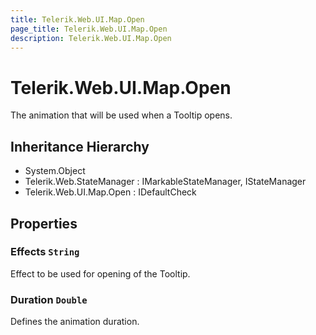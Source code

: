 ```yaml
---
title: Telerik.Web.UI.Map.Open
page_title: Telerik.Web.UI.Map.Open
description: Telerik.Web.UI.Map.Open
---
```


# Telerik.Web.UI.Map.Open

The animation that will be used when a Tooltip opens.

## Inheritance Hierarchy

* System.Object
* Telerik.Web.StateManager : IMarkableStateManager, IStateManager
* Telerik.Web.UI.Map.Open : IDefaultCheck

## Properties

###  Effects `String`

Effect to be used for opening of the Tooltip.

###  Duration `Double`

Defines the animation duration.

